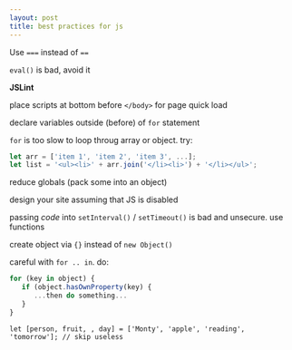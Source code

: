 ```yaml
---
layout: post
title: best practices for js
---
```

Use `===` instead of `==`  

`eval()` is bad, avoid it  

__JSLint__  

place scripts at bottom before `</body>` for page quick load  

declare variables outside (before) of `for` statement  

`for` is too slow to loop throug array or object. try:
```js
let arr = ['item 1', 'item 2', 'item 3', ...];
let list = '<ul><li>' + arr.join('</li><li>') + '</li></ul>';
```
reduce globals (pack some into an object)  

design your site assuming that JS is disabled  

passing _code_ into `setInterval()` / `setTimeout()` is bad and unsecure. use functions  

create object via `{}` instead of `new Object()`  

careful with `for .. in`. do:
```js
for (key in object) {
   if (object.hasOwnProperty(key) {
      ...then do something...
   }
}
```

`let [person, fruit, , day] = ['Monty', 'apple', 'reading', 'tomorrow']; // skip useless`  
